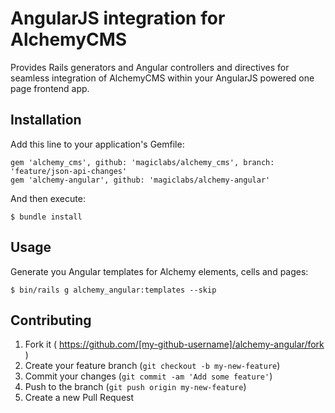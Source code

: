 # AngularJS integration for AlchemyCMS

Provides Rails generators and Angular controllers and directives for seamless integration of AlchemyCMS within your AngularJS powered one page frontend app.

## Installation

Add this line to your application's Gemfile:

    gem 'alchemy_cms', github: 'magiclabs/alchemy_cms', branch: 'feature/json-api-changes'
    gem 'alchemy-angular', github: 'magiclabs/alchemy-angular'

And then execute:

    $ bundle install

## Usage

Generate you Angular templates for Alchemy elements, cells and pages:

    $ bin/rails g alchemy_angular:templates --skip

## Contributing

1. Fork it ( https://github.com/[my-github-username]/alchemy-angular/fork )
2. Create your feature branch (`git checkout -b my-new-feature`)
3. Commit your changes (`git commit -am 'Add some feature'`)
4. Push to the branch (`git push origin my-new-feature`)
5. Create a new Pull Request
